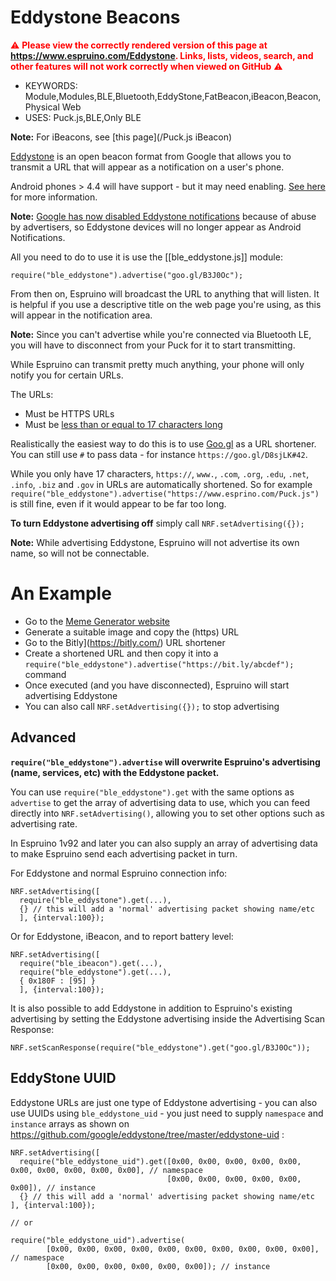 <!--- Copyright (c) 2016 Gordon Williams, Pur3 Ltd. See the file LICENSE for copying permission. -->
Eddystone Beacons
=================

<span style="color:red">:warning: **Please view the correctly rendered version of this page at https://www.espruino.com/Eddystone. Links, lists, videos, search, and other features will not work correctly when viewed on GitHub** :warning:</span>

* KEYWORDS: Module,Modules,BLE,Bluetooth,EddyStone,FatBeacon,iBeacon,Beacon,Physical Web
* USES: Puck.js,BLE,Only BLE

**Note:** For iBeacons, see [this page](/Puck.js iBeacon)

[Eddystone](https://github.com/google/eddystone) is an open beacon format from Google
that allows you to transmit a URL that will appear as a notification on
a user's phone.

Android phones > 4.4 will have support - but it may need enabling.
[See here](https://developers.google.com/beacons/) for more information.

**Note:** [Google has now disabled Eddystone notifications](https://android-developers.googleblog.com/2018/10/discontinuing-support-for-android.html)
because of abuse by advertisers, so Eddystone devices will no longer appear as Android Notifications.

All you need to do to use it is use the [[ble_eddystone.js]] module:

```
require("ble_eddystone").advertise("goo.gl/B3J0Oc");
```

From then on, Espruino will broadcast the URL to anything that will listen. It
is helpful if you use a descriptive title on the web page you're using, as this
will appear in the notification area.

**Note:** Since you can't advertise while you're connected via Bluetooth LE,
you will have to disconnect from your Puck for it to start transmitting.

While Espruino can transmit pretty much anything, your phone will
only notify you for certain URLs.

The URLs:

* Must be HTTPS URLs
* Must be [less than or equal to 17 characters long](https://github.com/google/eddystone/tree/master/eddystone-url)

Realistically the easiest way to do this is to use [Goo.gl](https://goo.gl/) as a URL shortener. You can still use
`#` to pass data - for instance `https://goo.gl/D8sjLK#42`.

While you only have 17 characters, `https://`, `www.`, `.com`, `.org`, `.edu`, `.net`, `.info`, `.biz` and `.gov`
in URLs are automatically shortened. So for example `require("ble_eddystone").advertise("https://www.esprino.com/Puck.js")` is
still fine, even if it would appear to be far too long.

**To turn Eddystone advertising off** simply call `NRF.setAdvertising({});`

**Note:** While advertising Eddystone, Espruino will not advertise its own name, so will not be connectable.


An Example
==========

* Go to the [Meme Generator website](https://imgflip.com/memegenerator)
* Generate a suitable image and copy the (https) URL
* Go to the Bitly](https://bitly.com/) URL shortener
* Create a shortened URL and then copy it into a `require("ble_eddystone").advertise("https://bit.ly/abcdef");` command
* Once executed (and you have disconnected), Espruino will start advertising Eddystone
* You can also call  `NRF.setAdvertising({});` to stop advertising


Advanced
--------


**`require("ble_eddystone").advertise` will overwrite
Espruino's advertising (name, services, etc) with the Eddystone packet.**

You can use `require("ble_eddystone").get` with the same options as
`advertise` to get the array of advertising data to use, which you can
feed directly into `NRF.setAdvertising()`, allowing you to set other options
such as advertising rate.

In Espruino 1v92 and later you can also supply an array of advertising data
to make Espruino send each advertising packet in turn.

For Eddystone and normal Espruino connection info:

```
NRF.setAdvertising([
  require("ble_eddystone").get(...),
  {} // this will add a 'normal' advertising packet showing name/etc  
  ], {interval:100});
```

Or for Eddystone, iBeacon, and to report battery level:

```
NRF.setAdvertising([
  require("ble_ibeacon").get(...),
  require("ble_eddystone").get(...),
  { 0x180F : [95] }
  ], {interval:100});
```

It is also possible to add Eddystone in addition to Espruino's existing advertising
by setting the Eddystone advertising inside the Advertising Scan Response:

```
NRF.setScanResponse(require("ble_eddystone").get("goo.gl/B3J0Oc"));
```

EddyStone UUID
--------------

Eddystone URLs are just one type of Eddystone advertising - you can also use UUIDs using `ble_eddystone_uid` - you just need to supply `namespace` and `instance` arrays as shown on https://github.com/google/eddystone/tree/master/eddystone-uid :

```
NRF.setAdvertising([
  require("ble_eddystone_uid").get([0x00, 0x00, 0x00, 0x00, 0x00, 0x00, 0x00, 0x00, 0x00, 0x00], // namespace
                                   [0x00, 0x00, 0x00, 0x00, 0x00, 0x00]), // instance
  {} // this will add a 'normal' advertising packet showing name/etc
], {interval:100});

// or

require("ble_eddystone_uid").advertise(
        [0x00, 0x00, 0x00, 0x00, 0x00, 0x00, 0x00, 0x00, 0x00, 0x00],  // namespace
        [0x00, 0x00, 0x00, 0x00, 0x00, 0x00]); // instance
```
